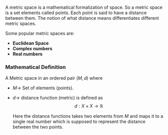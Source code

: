   
A metric space is a mathematical formalization of space. So a metric space is a set elements called points. Each point is said to have a distance between them. The notion of what distance means differentiates different metric spaces. 

Some popular metric spaces are: 
- **Euclidean Space** 
- **Complex numbers** 
- **Real numbers** 
### Mathematical Definition
A Metric space in an ordered pair $(M,d)$ where
- $M\rightarrow$ Set of elements (points).
- $d\rightarrow$ distance function (metric) is defined as 
$$
d:X\times X\rightarrow \mathbb R
$$

	Here the distance functions takes two elements from $M$ and maps it to a single real number which is supposed to represent the distance between the two points. 
	






